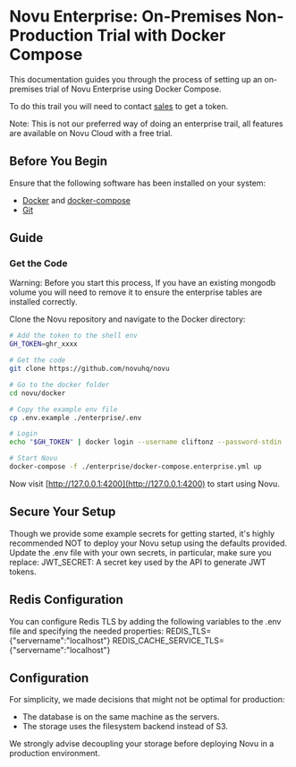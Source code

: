 # Novu Enterprise: On-Premises Non-Production Trial with Docker Compose

This documentation guides you through the process of setting up an on-premises trial of Novu Enterprise using Docker Compose.

To do this trail you will need to contact [sales](https://notify.novu.co/meetings/ryannovu/30minutes) to get a token.



Note: This is not our preferred way of doing an enterprise trail,
all features are available on Novu Cloud with a free trial.

## Before You Begin

Ensure that the following software has been installed on your system:

- [Docker](https://docs.docker.com/engine/install/) and [docker-compose](https://docs.docker.com/compose/install/)
- [Git](https://git-scm.com/downloads)

## Guide

### Get the Code

Warning: Before you start this process, If you have an existing mongodb volume you will need to remove it to 
ensure the enterprise tables are installed correctly.

Clone the Novu repository and navigate to the Docker directory:

```sh
# Add the token to the shell env
GH_TOKEN=ghr_xxxx

# Get the code
git clone https://github.com/novuhq/novu

# Go to the docker folder
cd novu/docker

# Copy the example env file
cp .env.example ./enterprise/.env

# Login
echo "$GH_TOKEN" | docker login --username cliftonz --password-stdin

# Start Novu
docker-compose -f ./enterprise/docker-compose.enterprise.yml up
```

Now visit [http://127.0.0.1:4200](http://127.0.0.1:4200) to start using Novu.

## Secure Your Setup
Though we provide some example secrets for getting started, it's highly recommended NOT to deploy your Novu setup using the defaults provided.
Update the .env file with your own secrets, in particular, make sure you replace:
JWT_SECRET: A secret key used by the API to generate JWT tokens.

## Redis Configuration
You can configure Redis TLS by adding the following variables to the .env file and specifying the needed properties:
REDIS_TLS={"servername":"localhost"}
REDIS_CACHE_SERVICE_TLS={"servername":"localhost"}

## Configuration
For simplicity, we made decisions that might not be optimal for production:
- The database is on the same machine as the servers.
- The storage uses the filesystem backend instead of S3.

We strongly advise decoupling your storage before deploying Novu in a production environment.
